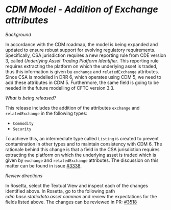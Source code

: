 # _CDM Model - Addition of Exchange attributes_

_Background_

In accordance with the CDM roadmap, the model is being expanded and updated to ensure robust support for evolving regulatory requirements. Specifically, CSA jurisdiction requires a new reporting rule from CDE version 3, called _Underlying Asset Trading Platform Identifier_. This reporting rule requires extracting the platform on which the underlying asset is traded, thus this information is given by `exchange` and `relatedExchange` attributes. Since CSA is modelled in DRR 6, which operates using CDM 5, we need to add these attributes in CDM 5. Furthermore, the same field is going to be needed in the future modelling of CFTC version 3.3.

_What is being released?_

This release includes the addition of the attributes `exchange` and `relatedExchange` in the following types:
- `Commodity`
- `Security`

To achieve this, an intermediate type called `Listing` is created to prevent contamination in other types and to maintain consistency with CDM 6. The rationale behind this change is that a field in the CSA jurisdiction requires extracting the platform on which the underlying asset is traded which is given by `exchange` and `relatedExchange` attributes. The discussion on this matter can be found in issue [#3338](https://github.com/finos/common-domain-model/issues/3338).

_Review directions_

In Rosetta, select the Textual View and inspect each of the changes identified above.
In Rosetta, go to the following path _cdm.base.staticdata.asset.common_ and review the expectations for the fields listed above.
The changes can be reviewed in PR: [#3518](https://github.com/finos/common-domain-model/pull/3518)
